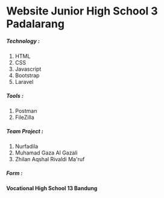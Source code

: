 # Website Junior High School 3 Padalarang

##### Technology :
1. HTML
2. CSS
3. Javascript
4. Bootstrap
5. Laravel

##### Tools :
1. Postman
2. FileZilla

##### Team Project :
1. Nurfadila
2. Muhamad Gaza Al Gazali
3. Zhilan Aqshal Rivaldi Ma'ruf

##### Form :
#### Vocational High School 13 Bandung
